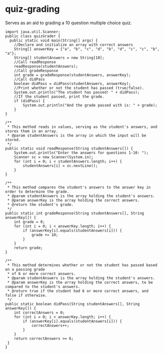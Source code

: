 # quiz-grading
Serves as an aid to grading a 10 question multiple choice quiz. 

    import java.util.Scanner;
    public class quizGrader {
      public static void main(String[] args) {
        //Declare and initialize an array with correct answers
        String[] answerKey = {"a", "b", "c", "d", "b", "d", "c", "c", "b", "a"};
        String[] studentAnswers = new String[10];
        //Call readResponse
        readResponse(studentAnswers);
        //Call gradeResponse
        int grade = gradeResponse(studentAnswers, answerKey);
        //Call didPass
        boolean didPass = didPass(studentAnswers, answerKey);
        //Print whether or not the student has passed (true/false).
        System.out.println("The student has passed! " + didPass);
        //If the student passed, print the grade.
        if (didPass) {
            System.out.println("And the grade passed with is: " + grade);
        }
    }

    /**
     * This method reads in values, serving as the student's answers, and stores them in an array.
     * @param studentAnswers is the array in which the input will be stored.
     */
    public static void readResponse(String studentAnswers[]) {
        System.out.println("Enter the answers for questions 1-10: ");
        Scanner sc = new Scanner(System.in);
        for (int i = 0; i < studentAnswers.length; i++) {
            studentAnswers[i] = sc.nextLine();
        }
    }

    /**
     * This method compares the student's answers to the answer key in order to determine the grade.
     * @param studentAnswers is the array holding the student's answers.
     * @param answerKey is the array holding the correct answers.
     * @return the student's grade.
     */
    public static int gradeResponse(String studentAnswers[], String answerKey[]) {
        int grade = 0;
        for (int i = 0; i < answerKey.length; i++) {
            if (answerKey[i].equals(studentAnswers[i])) {
                grade += 10;
            }
        }
        return grade;
    }

    /**
     * This method determines whether or not the student has passed based on a passing grade
     * of 6 or more correct answers.
     * @param studentAnswers is the array holding the student's answers.
     * @param answerKey is the array holding the correct answers, to be compared to the student's answers.
     * @return true if the student had 6 or more correct answers, and false if otherwise.
     */
    public static boolean didPass(String studentAnswers[], String answerKey[]) {
        int correctAnswers = 0;
        for (int i = 0; i < answerKey.length; i++) {
            if (answerKey[i].equals(studentAnswers[i])) {
                correctAnswers++;
            }
        }
        return correctAnswers >= 6;
     }
    }
